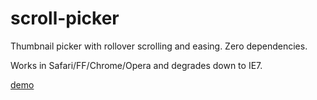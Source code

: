 scroll-picker
=============

Thumbnail picker with rollover scrolling and easing. Zero dependencies.

Works in Safari/FF/Chrome/Opera and degrades down to IE7.

[demo](http://whayler1.github.com/scroll-picker/)